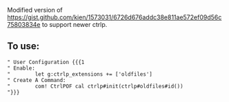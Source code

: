 Modified version of https://gist.github.com/kien/1573031/6726d676addc38e811ae572ef09d56c75803834e
to support newer ctrlp.

## To use:

```
" User Configuration {{{1
" Enable:
"        let g:ctrlp_extensions += ['oldfiles']
" Create A Command:
"        com! CtrlPOF cal ctrlp#init(ctrlp#oldfiles#id())
"}}}
```
